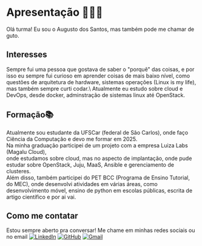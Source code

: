 # Apresentação 👨🏻‍💻
Olá turma!
Eu sou o Augusto dos Santos, mas também pode me chamar de guto.

## Interesses
Sempre fui uma pessoa que gostava de saber o "porquê" das coisas, e por isso eu sempre fui curioso em aprender coisas de mais baixo nível, como questões de arquitetura de hardware, sistemas operações (Linux is my life), mas também sempre curti codar.\ Atualmente eu estudo sobre cloud e DevOps, desde docker, adminstração de sistemas linux até OpenStack.

## Formação📚
Atualmente sou estudante da UFSCar (federal de São Carlos), onde faço Ciência da Computação e devo me formar em 2025. \
Na minha graduação participei de um projeto com a empresa Luiza Labs (Magalu Cloud), \
onde estudamos sobre cloud, mas no aspecto de implantação, onde pude estudar sobre OpenStack, Juju, MaaS, Ansible e gerenciamento de clusteres. \
Além disso, também participei do PET BCC (Programa de Ensino Tutorial, do MEC), onde desenvolvi atividades em várias áreas, como desenvolvimento móvel, ensino de python em escolas públicas, escrita de artigo científico e por ai vai.

## Como me contatar
Estou sempre aberto pra conversar! Me chame em minhas redes sociais ou no email
[![LinkedIn](https://img.shields.io/badge/LinkedIn-0077B5?style=for-the-badge&logo=linkedin&logoColor=white)](https://www.linkedin.com/in/augustodsgv/)
[![GitHub](https://img.shields.io/badge/GitHub-100000?style=for-the-badge&logo=github&logoColor=white)](https://github.com/augustodsgv)
[![Gmail](https://img.shields.io/badge/Gmail-333333?style=for-the-badge&logo=gmail)](mailto:augusto.vaz@estudante.ufscar.br)